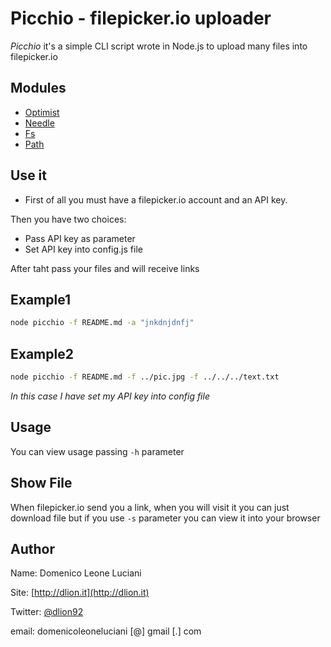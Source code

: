 Picchio - filepicker.io uploader
================================

*Picchio* it's a simple CLI script wrote in Node.js to upload many files into filepicker.io


Modules
-------------
*   [Optimist](https://npmjs.org/package/optimist)
*   [Needle](https://npmjs.org/package/needle)
*   [Fs](http://nodejs.org/api/fs.html)
*   [Path](http://nodejs.org/api/path.html)

Use it
------
*   First of all you must have a filepicker.io account and an API key.

Then you have two choices:

*   Pass API key as parameter
*   Set API key into config.js file

After taht pass your files and will receive links

Example1
-------
```sh
node picchio -f README.md -a "jnkdnjdnfj"
```

Example2
--------
```sh
node picchio -f README.md -f ../pic.jpg -f ../../../text.txt
```
*In this case I have set my API key into config file*

Usage
-----
You can view usage passing `-h` parameter

Show File
---------
When filepicker.io send you a link, when you will visit it you can just download file but if you use `-s` parameter you can view it into your browser

Author
------
Name:       Domenico Leone Luciani

Site:       [http://dlion.it](http://dlion.it)

Twitter:    [@dlion92](http://twitter.com/dlion92)

email:      domenicoleoneluciani [@] gmail [.] com
